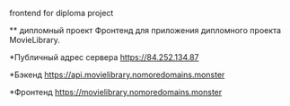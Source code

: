 frontend for diploma project 

** дипломный проект
Фронтенд для приложения дипломного проекта MovieLibrary.

*Публичный адрес сервера https://84.252.134.87

*Бэкенд https://api.movielibrary.nomoredomains.monster

*Фронтенд https://movielibrary.nomoredomains.monster
